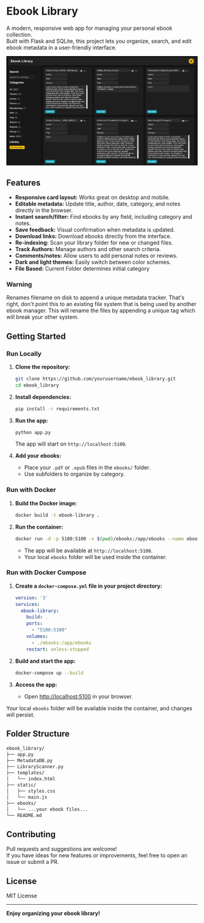 # Ebook Library

A modern, responsive web app for managing your personal ebook collection.  
Built with Flask and SQLite, this project lets you organize, search, and edit ebook metadata in a user-friendly interface.

![Main UI](screenshots/ebook_library.png)

## Features

- **Responsive card layout:** Works great on desktop and mobile.
- **Editable metadata:** Update title, author, date, category, and notes directly in the browser.
- **Instant search/filter:** Find ebooks by any field, including category and notes.
- **Save feedback:** Visual confirmation when metadata is updated.
- **Download links:** Download ebooks directly from the interface.
- **Re-indexing:** Scan your library folder for new or changed files.
- **Track Authors:** Manage authors and other search criteria.
- **Comments/notes:** Allow users to add personal notes or reviews.
- **Dark and light themes:** Easily switch between color schemes.
- **File Based:** Current Folder determines initial category

### Warning
Renames filename on disk to append a unique metadata tracker. That's right, don't point this to an existing file system that is being used by another ebook manager. This will rename the files by appending a unique tag which will break your other system. 

## Getting Started

### Run Locally

1. **Clone the repository:**
   ```sh
   git clone https://github.com/yourusername/ebook_library.git
   cd ebook_library
   ```

2. **Install dependencies:**
   ```sh
   pip install -r requirements.txt
   ```

3. **Run the app:**
   ```sh
   python app.py
   ```
   The app will start on `http://localhost:5100`.

4. **Add your ebooks:**
   - Place your `.pdf` or `.epub` files in the `ebooks/` folder.
   - Use subfolders to organize by category.

### Run with Docker

1. **Build the Docker image:**
   ```sh
   docker build -t ebook-library .
   ```

2. **Run the container:**
   ```sh
   docker run -d -p 5100:5100 -v $(pwd)/ebooks:/app/ebooks --name ebook-library ebook-library
   ```
   - The app will be available at `http://localhost:5100`.
   - Your local `ebooks` folder will be used inside the container.

### Run with Docker Compose

1. **Create a `docker-compose.yml` file in your project directory:**

    ```yaml
    version: '3'
    services:
      ebook-library:
        build: .
        ports:
          - "5100:5100"
        volumes:
          - ./ebooks:/app/ebooks
        restart: unless-stopped
    ```

2. **Build and start the app:**
    ```sh
    docker-compose up --build
    ```

3. **Access the app:**
    - Open [http://localhost:5100](http://localhost:5100) in your browser.

Your local `ebooks` folder will be available inside the container, and changes will persist.

## Folder Structure

```
ebook_library/
├── app.py
├── MetadataDB.py
├── LibraryScanner.py
├── templates/
│   └── index.html
├── static/
│   ├── styles.css
│   └── main.js
├── ebooks/
│   └── ...your ebook files...
└── README.md
```

## Contributing

Pull requests and suggestions are welcome!  
If you have ideas for new features or improvements, feel free to open an issue or submit a PR.

## License

MIT License

---

**Enjoy organizing your ebook library!**